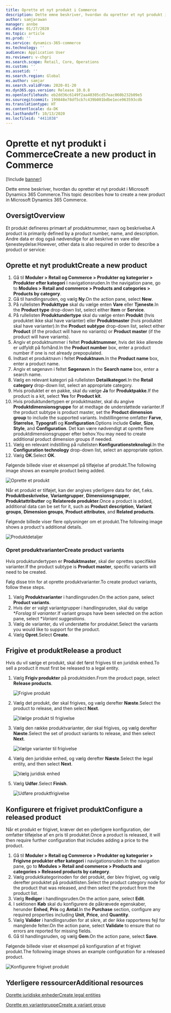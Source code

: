 ```yaml
---
title: Oprette et nyt produkt i Commerce
description: Dette emne beskriver, hvordan du opretter et nyt produkt i Microsoft Dynamics 365 Commerce.
author: samjarawan
manager: annbe
ms.date: 01/27/2020
ms.topic: article
ms.prod: ''
ms.service: dynamics-365-commerce
ms.technology: ''
audience: Application User
ms.reviewer: v-chgri
ms.search.scope: Retail, Core, Operations
ms.custom: ''
ms.assetid: ''
ms.search.region: Global
ms.author: samjar
ms.search.validFrom: 2020-01-20
ms.dyn365.ops.version: Release 10.0.8
ms.openlocfilehash: eb2dd36c6149f2aa40305cd57eac060b232b09e5
ms.sourcegitcommit: 199848e78df5cb7c439b001bdbe1ece963593cdb
ms.translationtype: HT
ms.contentlocale: da-DK
ms.lasthandoff: 10/13/2020
ms.locfileid: "4411038"
---
```

# <a name="create-a-new-product-in-commerce"></a><span data-ttu-id="9957e-103">Oprette et nyt produkt i Commerce</span><span class="sxs-lookup"><span data-stu-id="9957e-103">Create a new product in Commerce</span></span>


[!include [banner](includes/banner.md)]

<span data-ttu-id="9957e-104">Dette emne beskriver, hvordan du opretter et nyt produkt i Microsoft Dynamics 365 Commerce.</span><span class="sxs-lookup"><span data-stu-id="9957e-104">This topic describes how to create a new product in Microsoft Dynamics 365 Commerce.</span></span>

## <a name="overview"></a><span data-ttu-id="9957e-105">Oversigt</span><span class="sxs-lookup"><span data-stu-id="9957e-105">Overview</span></span>

<span data-ttu-id="9957e-106">Et produkt defineres primært af produktnummer, navn og beskrivelse.</span><span class="sxs-lookup"><span data-stu-id="9957e-106">A product is primarily defined by a product number, name, and description.</span></span> <span data-ttu-id="9957e-107">Andre data er dog også nødvendige for at beskrive en vare eller tjenesteydelse:</span><span class="sxs-lookup"><span data-stu-id="9957e-107">However, other data is also required in order to describe a product or service:</span></span>

## <a name="create-a-new-product"></a><span data-ttu-id="9957e-108">Oprette et nyt produkt</span><span class="sxs-lookup"><span data-stu-id="9957e-108">Create a new product</span></span>

1. <span data-ttu-id="9957e-109">Gå til **Moduler \> Retail og Commerce \> Produkter og kategorier \> Produkter efter kategori** i navigationsruden.</span><span class="sxs-lookup"><span data-stu-id="9957e-109">In the navigation pane, go to **Modules \> Retail and commerce \> Products and categories \> Products by category**.</span></span>
1. <span data-ttu-id="9957e-110">Gå til handlingsruden, og vælg **Ny**.</span><span class="sxs-lookup"><span data-stu-id="9957e-110">On the action pane, select **New**.</span></span>
1. <span data-ttu-id="9957e-111">På rullelisten **Produkttype** skal du vælge enten **Vare** eller **Tjeneste**.</span><span class="sxs-lookup"><span data-stu-id="9957e-111">In the **Product type** drop-down list, select either **Item** or **Service**.</span></span>
1. <span data-ttu-id="9957e-112">På rullelisten **Produktundertype** skal du vælge enten **Produkt** (hvis produktet ikke skal have varianter) eller **Produktmaster** (hvis produktet skal have varianter).</span><span class="sxs-lookup"><span data-stu-id="9957e-112">In the **Product subtype** drop-down list, select either **Product** (if the product will have no variants) or **Product master** (if the product will have variants).</span></span>
1. <span data-ttu-id="9957e-113">Angiv et produktnummer i feltet **Produktnummer**, hvis det ikke allerede er udfyldt på forhånd.</span><span class="sxs-lookup"><span data-stu-id="9957e-113">In the **Product number** box, enter a product number if one is not already prepopulated.</span></span>
1. <span data-ttu-id="9957e-114">Indtast et produktnavn i feltet **Produktnavn**.</span><span class="sxs-lookup"><span data-stu-id="9957e-114">In the **Product name** box, enter a product name.</span></span>
1. <span data-ttu-id="9957e-115">Angiv et søgenavn i feltet **Søgenavn**.</span><span class="sxs-lookup"><span data-stu-id="9957e-115">In the **Search name** box, enter a search name.</span></span>
1. <span data-ttu-id="9957e-116">Vælg en relevant kategori på rullelisten **Detailkategori**.</span><span class="sxs-lookup"><span data-stu-id="9957e-116">In the **Retail category** drop-down list, select an appropriate category.</span></span>
1. <span data-ttu-id="9957e-117">Hvis produktet er en pakke, skal du vælge **Ja** for **Produktpakke**.</span><span class="sxs-lookup"><span data-stu-id="9957e-117">If the product is a kit, select **Yes** for **Product kit**.</span></span>
1. <span data-ttu-id="9957e-118">Hvis produktundertypen er produktmaster, skal du angive **Produktdimensionsgruppe** for at medtage de understøttede varianter.</span><span class="sxs-lookup"><span data-stu-id="9957e-118">If the product subtype is product master, set the **Product dimension group** to include the supported variants.</span></span> <span data-ttu-id="9957e-119">Indstillingerne omfatter **Farve**, **Størrelse**, **Typografi** og **Konfiguration**.</span><span class="sxs-lookup"><span data-stu-id="9957e-119">Options include **Color**, **Size**, **Style**, and **Configuration**.</span></span> <span data-ttu-id="9957e-120">Det kan være nødvendigt at oprette flere produktdimensionsgrupper efter behov.</span><span class="sxs-lookup"><span data-stu-id="9957e-120">You may need to create additional product dimension groups if needed.</span></span>
1. <span data-ttu-id="9957e-121">Vælg en relevant indstilling på rullelisten **Konfigurationsteknologi**.</span><span class="sxs-lookup"><span data-stu-id="9957e-121">In the **Configuration technology** drop-down list, select an appropriate option.</span></span>
1. <span data-ttu-id="9957e-122">Vælg **OK**.</span><span class="sxs-lookup"><span data-stu-id="9957e-122">Select **OK**.</span></span>

<span data-ttu-id="9957e-123">Følgende billede viser et eksempel på tilføjelse af produkt.</span><span class="sxs-lookup"><span data-stu-id="9957e-123">The following image shows an example product being added.</span></span>

![Oprette et produkt](media/create-new-product.png)

<span data-ttu-id="9957e-125">Når et produkt er tilføjet, kan der angives yderligere data for det, f.eks. **Produktbeskrivelse**, **Variantgrupper**, **Dimensionsgrupper**, **Produktattributter** og **Relaterede produkter**.</span><span class="sxs-lookup"><span data-stu-id="9957e-125">Once a product is added, additional data can be set for it, such as **Product description**, **Variant groups**, **Dimension groups**, **Product attributes**, and **Related products**.</span></span>

<span data-ttu-id="9957e-126">Følgende billede viser flere oplysninger om et produkt.</span><span class="sxs-lookup"><span data-stu-id="9957e-126">The following image shows a product's additional details.</span></span>

![Produktdetaljer](media/create-new-product-2.png)

### <a name="create-product-variants"></a><span data-ttu-id="9957e-128">Opret produktvarianter</span><span class="sxs-lookup"><span data-stu-id="9957e-128">Create product variants</span></span>

<span data-ttu-id="9957e-129">Hvis produktundertypen er **Produktmaster**, skal der oprettes specifikke varianter.</span><span class="sxs-lookup"><span data-stu-id="9957e-129">If the product subtype is **Product master**, specific variants will need to be created.</span></span> 

<span data-ttu-id="9957e-130">Følg disse trin for at oprette produktvarianter.</span><span class="sxs-lookup"><span data-stu-id="9957e-130">To create product variants, follow these steps.</span></span>

1. <span data-ttu-id="9957e-131">Vælg **Produktvarianter** i handlingsruden.</span><span class="sxs-lookup"><span data-stu-id="9957e-131">On the action pane, select **Product variants**.</span></span>
1. <span data-ttu-id="9957e-132">Hvis der er valgt variantgrupper i handlingsruden, skal du vælge \**Forslag til varianter*.</span><span class="sxs-lookup"><span data-stu-id="9957e-132">If variant groups have been selected on the action pane, select \**Variant suggestions*.</span></span>
1. <span data-ttu-id="9957e-133">Vælg de varianter, du vil understøtte for produktet.</span><span class="sxs-lookup"><span data-stu-id="9957e-133">Select the variants you would like to support for the product.</span></span>
1. <span data-ttu-id="9957e-134">Vælg **Opret**.</span><span class="sxs-lookup"><span data-stu-id="9957e-134">Select **Create**.</span></span>

## <a name="release-a-product"></a><span data-ttu-id="9957e-135">Frigive et produkt</span><span class="sxs-lookup"><span data-stu-id="9957e-135">Release a product</span></span>

<span data-ttu-id="9957e-136">Hvis du vil sælge et produkt, skal det først frigives til en juridisk enhed.</span><span class="sxs-lookup"><span data-stu-id="9957e-136">To sell a product it must first be released to a legal entity.</span></span>

1. <span data-ttu-id="9957e-137">Vælg **Frigiv produkter** på produktsiden.</span><span class="sxs-lookup"><span data-stu-id="9957e-137">From the product page, select **Release products**.</span></span>

    ![Frigive produkt](media/create-new-product-3.png)

1. <span data-ttu-id="9957e-139">Vælg det produkt, der skal frigives, og vælg derefter **Næste**.</span><span class="sxs-lookup"><span data-stu-id="9957e-139">Select the product to release, and then select **Next**.</span></span>

    ![Vælge produkt til frigivelse](media/create-new-product-4.png)

1. <span data-ttu-id="9957e-141">Vælg den række produktvarianter, der skal frigives, og vælg derefter **Næste**.</span><span class="sxs-lookup"><span data-stu-id="9957e-141">Select the set of product variants to release, and then select **Next**.</span></span>

    ![Vælge varianter til frigivelse](media/create-new-product-5.png)

1. <span data-ttu-id="9957e-143">Vælg den juridiske enhed, og vælg derefter **Næste**.</span><span class="sxs-lookup"><span data-stu-id="9957e-143">Select the legal entity, and then select **Next**.</span></span>

    ![Vælg juridisk enhed](media/create-new-product-6.png)

1. <span data-ttu-id="9957e-145">Vælg **Udfør**.</span><span class="sxs-lookup"><span data-stu-id="9957e-145">Select **Finish**.</span></span>

    ![Udføre produktfrigivelse](media/create-new-product-7.png)

## <a name="configure-a-released-product"></a><span data-ttu-id="9957e-147">Konfigurere et frigivet produkt</span><span class="sxs-lookup"><span data-stu-id="9957e-147">Configure a released product</span></span>

<span data-ttu-id="9957e-148">Når et produkt er frigivet, kræver det en yderligere konfiguration, der omfatter tilføjelse af en pris til produktet.</span><span class="sxs-lookup"><span data-stu-id="9957e-148">Once a product is released, it will then require further configuration that includes adding a price to the product.</span></span>

1. <span data-ttu-id="9957e-149">Gå til **Moduler \> Retail og Commerce \> Produkter og kategorier \> Frigivne produkter efter kategori** i navigationsruden.</span><span class="sxs-lookup"><span data-stu-id="9957e-149">In the navigation pane, go to **Modules \> Retail and commerce \> Products and categories \> Released products by category**.</span></span>
1. <span data-ttu-id="9957e-150">Vælg produktkategorinoden for det produkt, der blev frigivet, og vælg derefter produktet på produktlisten.</span><span class="sxs-lookup"><span data-stu-id="9957e-150">Select the product category node for the product that was released, and then select the product from the product list.</span></span>
1. <span data-ttu-id="9957e-151">Vælg **Rediger** i handlingsruden.</span><span class="sxs-lookup"><span data-stu-id="9957e-151">On the action pane, select **Edit**.</span></span>
1. <span data-ttu-id="9957e-152">I sektionen **Køb** skal du konfigurere de påkrævede egenskaber, herunder **Enhed**, **Pris** og **Antal**.</span><span class="sxs-lookup"><span data-stu-id="9957e-152">In the **Purchase** section, configure any required properties including **Unit**, **Price**,  and **Quantity**.</span></span>
1. <span data-ttu-id="9957e-153">Vælg **Valider** i handlingsruden for at sikre, at der ikke rapporteres fejl for manglende felter.</span><span class="sxs-lookup"><span data-stu-id="9957e-153">On the action pane, select **Validate** to ensure that no errors are reported for missing fields.</span></span>
1. <span data-ttu-id="9957e-154">Gå til handlingsruden, og vælg **Gem**.</span><span class="sxs-lookup"><span data-stu-id="9957e-154">On the action pane, select **Save**.</span></span>

<span data-ttu-id="9957e-155">Følgende billede viser et eksempel på konfiguration af et frigivet produkt.</span><span class="sxs-lookup"><span data-stu-id="9957e-155">The following image shows an example configuration for a released product.</span></span>

![Konfigurere frigivet produkt](media/create-new-product-8.png)

## <a name="additional-resources"></a><span data-ttu-id="9957e-157">Yderligere ressourcer</span><span class="sxs-lookup"><span data-stu-id="9957e-157">Additional resources</span></span>

[<span data-ttu-id="9957e-158">Oprette juridiske enheder</span><span class="sxs-lookup"><span data-stu-id="9957e-158">Create legal entities</span></span>](channels-legal-entities.md)

[<span data-ttu-id="9957e-159">Oprette en variantgruppe</span><span class="sxs-lookup"><span data-stu-id="9957e-159">Create a variant group</span></span>](create-variant-group.md) 
